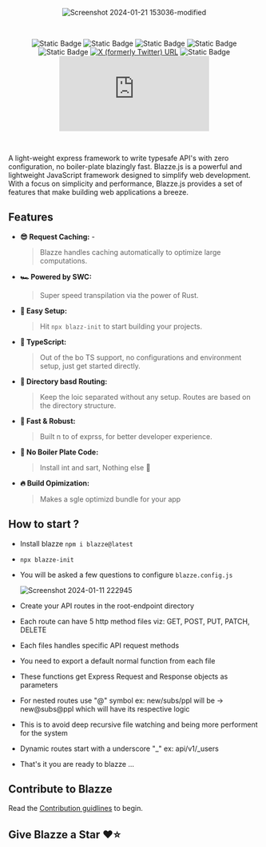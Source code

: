 <div align="center">

  ![Screenshot 2024-01-21 153036-modified](https://github.com/Axnjr/Blazze.js/assets/111436589/cad139ae-a2e0-4f39-9c1a-ee99c63f732a)
  
  <br> 
  
  <a>![Static Badge](https://img.shields.io/badge/TypeSafe-8A28E2)</a> 
  <a>![Static Badge](https://img.shields.io/badge/API%20Dev-%201A18A0)</a> 
  <a>![Static Badge](https://img.shields.io/badge/OpenSource%20-%20%23fff?logoColor=%23fff&labelColor=%23fff&color=%23fff)</a>
  <a>![Static Badge](https://img.shields.io/badge/Express-%20%20%23FF00FF)</a>
  <a>![Static Badge](https://img.shields.io/badge/SWC-%20?logoColor=%23000&color=%2300FFF3)</a>
  <a href="https://twitter.com/Blazzejs">![X (formerly Twitter) URL](https://img.shields.io/twitter/url?url=https%3A%2F%2Ftwitter.com%2FBlazzejs)</a>
  <a>![Static Badge](https://img.shields.io/badge/v.1.2.3%20-%20%230213FF)</a>
  <a>![GitHub commit activity (branch)](https://img.shields.io/github/commit-activity/t/Axnjr/Blazze.js?logoColor=%23000&labelColor=%23F4FF00&color=%23FC9300)</a>

  <br>
  
</div>

A light-weight express framework to write typesafe API's with zero configuration, no boiler-plate blazingly fast. Blazze.js is a powerful and lightweight JavaScript framework designed to simplify web development. With a focus on simplicity and performance, Blazze.js provides a set of features that make building web applications a breeze.

## Features
- __😎 Request Caching:__ -
  > Blazze handles caching automatically to optimize large computations.
- __🏎️ Powered by SWC:__
  > Super speed transpilation via the power of Rust.
- __🐣 Easy Setup:__
  > Hit `npx blazz-init` to start building your projects.
- __💪 TypeScript:__
  > Out of the bo TS support, no configurations and environment setup, just get started directly.
- __📂 Directory basd Routing:__
  > Keep the loic separated without any setup. Routes are based on the directory structure.
- __🚀 Fast & Robust:__
  > Built n to of exprss, for better developer experience.
- __💫 No Boiler Plate Code:__
  > Install int and sart, Nothing else 🚀
- __🔥 Build Opimization:__
  > Makes a sgle optimizd bundle for your app
  
## How to start ? 

- Install blazze `npm i blazze@latest`
- ```npx blazze-init```
- You will be asked a few questions to configure `blazze.config.js`
  
  <img width="" alt="Screenshot 2024-01-11 222945" src="https://github.com/Axnjr/Blazze.js/assets/111436589/c9f09ffe-953e-43a5-bd52-ef2f8ee376e0">
  
- Create your API routes in the root-endpoint directory 
- Each route can have 5 http method files viz: GET, POST, PUT, PATCH, DELETE
- Each files handles specific API request methods
- You need to export a default normal function from each file
- These functions get Express Request and Response objects as parameters
- For nested routes use "@" symbol ex: new/subs/ppl will be -> new@subs@ppl which will have its respective logic
- This is to avoid deep recursive file watching and being more performent for the system
- Dynamic routes start with a underscore "_" ex: api/v1/_users 
- That's it you are ready to blazze ...

## Contribute to Blazze
Read the [Contribution guidlines](https://github.com/Axnjr/Blazze.js/blob/main/contributing.md) to begin.

## Give Blazze a Star ❤️⭐
